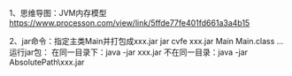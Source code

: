 1、思维导图：JVM内存模型
https://www.processon.com/view/link/5ffde77fe401fd661a3a4b15

2、jar命令：指定主类Main并打包成xxx.jar
          jar cvfe xxx.jar Main Main.class ...
   运行jar包：
          在同一目录下：java -jar xxx.jar
          不在同一目录：java -jar AbsolutePath\xxx.jar
          
